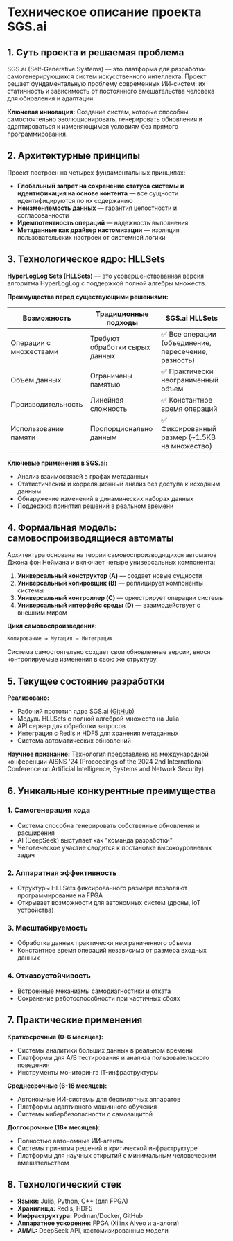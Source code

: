 # **Техническое описание проекта SGS.ai**

## **1. Суть проекта и решаемая проблема**

SGS.ai (Self-Generative Systems) — это платформа для разработки самогенерирующихся систем искусственного интеллекта. Проект решает фундаментальную проблему современных ИИ-систем: их статичность и зависимость от постоянного вмешательства человека для обновления и адаптации.

**Ключевая инновация:** Создание систем, которые способны самостоятельно эволюционировать, генерировать обновления и адаптироваться к изменяющимся условиям без прямого программирования.

## **2. Архитектурные принципы**

Проект построен на четырех фундаментальных принципах:

- **Глобальный запрет на сохранение статуса системы и идентификация на основе контента** — все сущности идентифицируются по их содержанию
- **Неизменяемость данных** — гарантия целостности и согласованности
- **Идемпотентность операций** — надежность выполнения
- **Метаданные как драйвер кастомизации** — изоляция пользовательских настроек от системной логики

## **3. Технологическое ядро: HLLSets**

**HyperLogLog Sets (HLLSets)** — это усовершенствованная версия алгоритма HyperLogLog с поддержкой полной алгебры множеств.

**Преимущества перед существующими решениями:**

| Возможность | Традиционные подходы | SGS.ai HLLSets |
|-------------|---------------------|----------------|
| Операции с множествами | Требуют обработки сырых данных | ✅ Все операции (объединение, пересечение, разность) |
| Объем данных | Ограничены памятью | ✅ Практически неограниченный объем |
| Производительность | Линейная сложность | ✅ Константное время операций |
| Использование памяти | Пропорционально данным | ✅ Фиксированный размер (~1.5KB на множество) |

**Ключевые применения в SGS.ai:**

- Анализ взаимосвязей в графах метаданных
- Статистический и корреляционный анализ без доступа к исходным данным
- Обнаружение изменений в динамических наборах данных
- Поддержка принятия решений в реальном времени

## **4. Формальная модель: самовоспроизводящиеся автоматы**

Архитектура основана на теории самовоспроизводящихся автоматов Джона фон Неймана и включает четыре универсальных компонента:

1. **Универсальный конструктор (A)** — создает новые сущности
2. **Универсальный копировщик (B)** — реплицирует компоненты системы  
3. **Универсальный контроллер (C)** — оркестрирует операции системы
4. **Универсальный интерфейс среды (D)** — взаимодействует с внешним миром

**Цикл самовоспроизведения:**

```bash
Копирование → Мутация → Интеграция
```

Система самостоятельно создает свои обновленные версии, внося контролируемые изменения в свою же структуру.

## **5. Текущее состояние разработки**

**Реализовано:**

- Рабочий прототип ядра SGS.ai ([GitHub](https://github.com/alexmy21/SGS.ai))
- Модуль HLLSets с полной алгеброй множеств на Julia
- API сервер для обработки запросов
- Интеграция с Redis и HDF5 для хранения метаданных
- Система автоматических обновлений

**Научное признание:**
Технология представлена на международной конференции AISNS '24 (Proceedings of the 2024 2nd International Conference on Artificial Intelligence, Systems and Network Security).

## **6. Уникальные конкурентные преимущества**

### **1. Самогенерация кода**

- Система способна генерировать собственные обновления и расширения
- AI (DeepSeek) выступает как "команда разработки"
- Человеческое участие сводится к постановке высокоуровневых задач

### **2. Аппаратная эффективность**

- Структуры HLLSets фиксированного размера позволяют программирование на FPGA
- Открывает возможности для автономных систем (дроны, IoT устройства)

### **3. Масштабируемость**

- Обработка данных практически неограниченного объема
- Константное время операций независимо от размера входных данных

### **4. Отказоустойчивость**

- Встроенные механизмы самодиагностики и отката
- Сохранение работоспособности при частичных сбоях

## **7. Практические применения**

**Краткосрочные (0-6 месяцев):**

- Системы аналитики больших данных в реальном времени
- Платформы для A/B тестирования и анализа пользовательского поведения
- Инструменты мониторинга IT-инфраструктуры

**Среднесрочные (6-18 месяцев):**

- Автономные ИИ-системы для беспилотных аппаратов
- Платформы адаптивного машинного обучения
- Системы кибербезопасности с самозащитой

**Долгосрочные (18+ месяцев):**

- Полностью автономные ИИ-агенты
- Системы принятия решений в критической инфраструктуре
- Платформы для научных открытий с минимальным человеческим вмешательством

## **8. Технологический стек**

- **Языки:** Julia, Python, C++ (для FPGA)
- **Хранилища:** Redis, HDF5
- **Инфраструктура:** Podman/Docker, GitHub
- **Аппаратное ускорение:** FPGA (Xilinx Alveo и аналоги)
- **AI/ML:** DeepSeek API, кастомизированные модели

